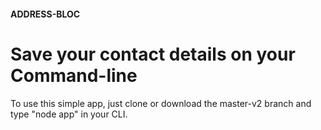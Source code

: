 #### ADDRESS-BLOC

# Save your contact details on your Command-line

To use this simple app, just clone or download the master-v2 branch and type "node app" in your CLI.
